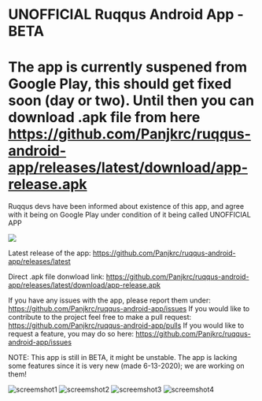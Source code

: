 # UNOFFICIAL Ruqqus Android App - BETA


# The app is currently suspened from Google Play, this should get fixed soon (day or two). Until then you can download .apk file from here https://github.com/Panjkrc/ruqqus-android-app/releases/latest/download/app-release.apk



Ruqqus devs have been informed about existence of this app, and agree with it being on Google Play under condition of it being called UNOFFICIAL APP


[![](https://github.com/Panjkrc/ruqqus-android-app/blob/master/Images/App%20screenshots/google-play-badge.png)](https://play.google.com/store/apps/details?id=com.ruqqus)

Latest release of the app: 
https://github.com/Panjkrc/ruqqus-android-app/releases/latest

Direct .apk file donwload link: 
https://github.com/Panjkrc/ruqqus-android-app/releases/latest/download/app-release.apk

If you have any issues with the app, please report them under: 
https://github.com/Panjkrc/ruqqus-android-app/issues
If you would like to contribute to the project feel free to make a pull request: 
https://github.com/Panjkrc/ruqqus-android-app/pulls
If you would like to request a feature, you may do so here:
https://github.com/Panjkrc/ruqqus-android-app/issues

NOTE: This app is still in BETA, it might be unstable. The app is lacking some features since it is very new (made 6-13-2020); we are working on them!

![screemshot1](https://github.com/Panjkrc/ruqqus-android-app/blob/master/Images/App%20screenshots/screenshot%20(1).jpg)
![screemshot2](https://github.com/Panjkrc/ruqqus-android-app/blob/master/Images/App%20screenshots/screenshot%20(2).jpg)
![screemshot3](https://github.com/Panjkrc/ruqqus-android-app/blob/master/Images/App%20screenshots/screenshot%20(3).jpg)
![screemshot4](https://github.com/Panjkrc/ruqqus-android-app/blob/master/Images/App%20screenshots/screenshot%20(4).jpg)
